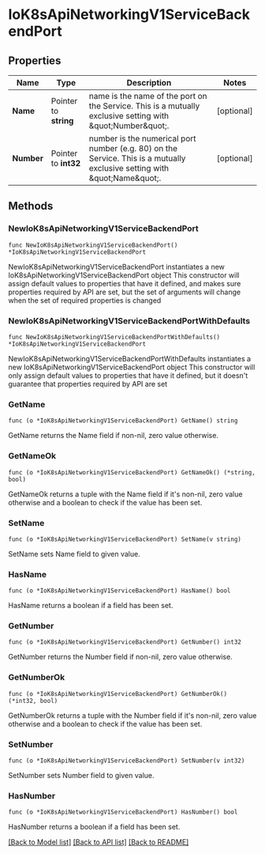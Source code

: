 # IoK8sApiNetworkingV1ServiceBackendPort

## Properties

Name | Type | Description | Notes
------------ | ------------- | ------------- | -------------
**Name** | Pointer to **string** | name is the name of the port on the Service. This is a mutually exclusive setting with \&quot;Number\&quot;. | [optional] 
**Number** | Pointer to **int32** | number is the numerical port number (e.g. 80) on the Service. This is a mutually exclusive setting with \&quot;Name\&quot;. | [optional] 

## Methods

### NewIoK8sApiNetworkingV1ServiceBackendPort

`func NewIoK8sApiNetworkingV1ServiceBackendPort() *IoK8sApiNetworkingV1ServiceBackendPort`

NewIoK8sApiNetworkingV1ServiceBackendPort instantiates a new IoK8sApiNetworkingV1ServiceBackendPort object
This constructor will assign default values to properties that have it defined,
and makes sure properties required by API are set, but the set of arguments
will change when the set of required properties is changed

### NewIoK8sApiNetworkingV1ServiceBackendPortWithDefaults

`func NewIoK8sApiNetworkingV1ServiceBackendPortWithDefaults() *IoK8sApiNetworkingV1ServiceBackendPort`

NewIoK8sApiNetworkingV1ServiceBackendPortWithDefaults instantiates a new IoK8sApiNetworkingV1ServiceBackendPort object
This constructor will only assign default values to properties that have it defined,
but it doesn't guarantee that properties required by API are set

### GetName

`func (o *IoK8sApiNetworkingV1ServiceBackendPort) GetName() string`

GetName returns the Name field if non-nil, zero value otherwise.

### GetNameOk

`func (o *IoK8sApiNetworkingV1ServiceBackendPort) GetNameOk() (*string, bool)`

GetNameOk returns a tuple with the Name field if it's non-nil, zero value otherwise
and a boolean to check if the value has been set.

### SetName

`func (o *IoK8sApiNetworkingV1ServiceBackendPort) SetName(v string)`

SetName sets Name field to given value.

### HasName

`func (o *IoK8sApiNetworkingV1ServiceBackendPort) HasName() bool`

HasName returns a boolean if a field has been set.

### GetNumber

`func (o *IoK8sApiNetworkingV1ServiceBackendPort) GetNumber() int32`

GetNumber returns the Number field if non-nil, zero value otherwise.

### GetNumberOk

`func (o *IoK8sApiNetworkingV1ServiceBackendPort) GetNumberOk() (*int32, bool)`

GetNumberOk returns a tuple with the Number field if it's non-nil, zero value otherwise
and a boolean to check if the value has been set.

### SetNumber

`func (o *IoK8sApiNetworkingV1ServiceBackendPort) SetNumber(v int32)`

SetNumber sets Number field to given value.

### HasNumber

`func (o *IoK8sApiNetworkingV1ServiceBackendPort) HasNumber() bool`

HasNumber returns a boolean if a field has been set.


[[Back to Model list]](../README.md#documentation-for-models) [[Back to API list]](../README.md#documentation-for-api-endpoints) [[Back to README]](../README.md)


